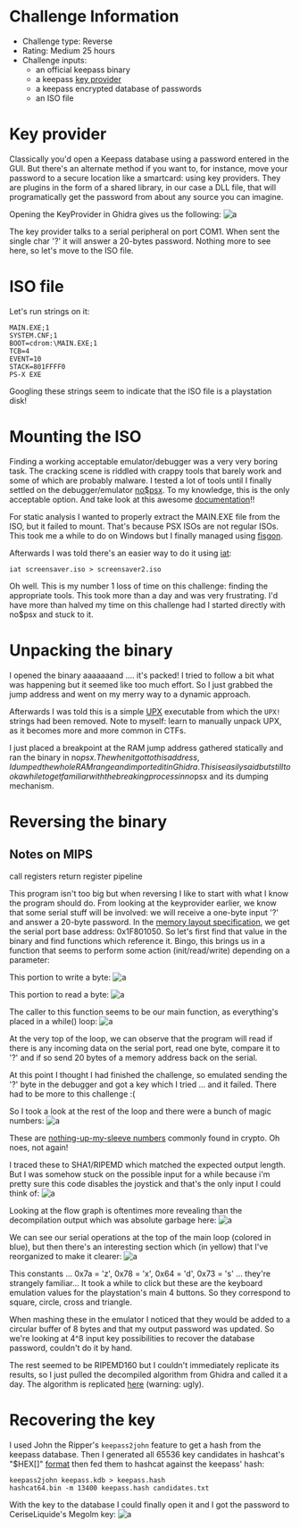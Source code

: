 Challenge Information
=====================

* Challenge type: Reverse
* Rating: Medium              25 hours
* Challenge inputs:
    * an official keepass binary
    * a keepass [key provider](https://keepass.info/help/v1_dev/plg_keyprov.html)
    * a keepass encrypted database of passwords
    * an ISO file


Key provider
============
Classically you'd open a Keepass database using a password entered in the GUI. But there's an alternate method if you want to, for instance, move your password to a secure location like a smartcard: using key providers. They are plugins in the form of a shared library, in our case a DLL file, that will programatically get the password from about any source you can imagine.

Opening the KeyProvider in Ghidra gives us the following:
![a](./step5_keyprovider.png)

The key provider talks to a serial peripheral on port COM1. When sent the single char '?' it will answer a 20-bytes password. Nothing more to see here, so let's move to the ISO file.


ISO file
========
Let's run strings on it:
```
MAIN.EXE;1
SYSTEM.CNF;1
BOOT=cdrom:\MAIN.EXE;1
TCB=4
EVENT=10
STACK=801FFFF0
PS-X EXE
```

Googling these strings seem to indicate that the ISO file is a playstation disk!


Mounting the ISO
================
Finding a working acceptable emulator/debugger was a very very boring task. The cracking scene is riddled with crappy tools that barely work and some of which are probably malware. I tested a lot of tools until I finally settled on the debugger/emulator [no$psx](https://problemkaputt.de/psx.htm). To my knowledge, this is the only acceptable option. And take look at this awesome [documentation](http://problemkaputt.de/psx-spx.htm)!!

For static analysis I wanted to properly extract the MAIN.EXE file from the ISO, but it failed to mount. That's because PSX ISOs are not regular ISOs. This took me a while to do on Windows but I finally managed using [fisgon](https://www.romhacking.net/utilities/858/).

Afterwards I was told there's an easier way to do it using [iat](https://www.hecticgeek.com/2012/04/iat-convert-disc-images-iso-ubuntu-linux/):
```
iat screensaver.iso > screensaver2.iso
```

Oh well. This is my number 1 loss of time on this challenge: finding the appropriate tools. This took more than a day and was very frustrating. I'd have more than halved my time on this challenge had I started directly with no$psx and stuck to it.


Unpacking the binary
====================
I opened the binary aaaaaaand .... it's packed! I tried to follow a bit what was happening but it seemed like too much effort. So I just grabbed the jump address and went on my merry way to a dynamic approach.

Afterwards I was told this is a simple [UPX](https://en.wikipedia.org/wiki/UPX) executable from which the ```UPX!``` strings had been removed. Note to myself: learn to manually unpack UPX, as it becomes more and more common in CTFs.

I just placed a breakpoint at the RAM jump address gathered statically and ran the binary in no$psx. The when it got to this address, I dumped the whole RAM range and imported it in Ghidra. This is easily said but still took a while to get familiar with the breaking process in no$psx and its dumping mechanism.


Reversing the binary
====================
Notes on MIPS
-------------
call registers
return register
pipeline

This program isn't too big but when reversing I like to start with what I know the program should do. From looking at the keyprovider earlier, we know that some serial stuff will be involved: we will receive a one-byte input '?' and answer a 20-byte password. In the [memory layout specification](http://problemkaputt.de/psx-spx.htm#serialportsio), we get the serial port base address: 0x1F801050. So let's first find that value in the binary and find functions which reference it. Bingo, this brings us in a function that seems to perform some action (init/read/write) depending on a parameter:

This portion to write a byte:
![a](./step5_screensaver_write_byte_serial.png)

This portion to read a byte:
![a](./step5_screensaver_read_byte_serial.png)


The caller to this function seems to be our main function, as everything's placed in a while() loop:
![a](./step5_screensaver_main.png)

At the very top of the loop, we can observe that the program will read if there is any incoming data on the serial port, read one byte, compare it to '?' and if so send 20 bytes of a memory address back on the serial.

At this point I thought I had finished the challenge, so emulated sending the '?' byte in the debugger and got a key which I tried ... and it failed. There had to be more to this challenge :(

So I took a look at the rest of the loop and there were a bunch of magic numbers:
![a](./step5_screensaver_magics.png)

These are [nothing-up-my-sleeve numbers](https://en.wikipedia.org/wiki/Nothing-up-my-sleeve_number) commonly found in crypto. Oh noes, not again!

I traced these to SHA1/RIPEMD which matched the expected output length. But I was somehow stuck on the possible input for a while because i'm pretty sure this code disables the joystick and that's the only input I could think of:
![a](./step5_screensaver_disable_joystick.png)

Looking at the flow graph is oftentimes more revealing than the decompilation output which was absolute garbage here:
![a](./step5_screensaver_main_flow.png)

We can see our serial operations at the top of the main loop (colored in blue), but then there's an interesting section which (in yellow) that I've reorganized to make it clearer:
![a](./step5_screensaver_keys.png)

This constants ... 0x7a = 'z', 0x78 = 'x', 0x64 = 'd', 0x73 = 's' ... they're strangely familiar... It took a while to click but these are the keyboard emulation values for the playstation's main 4 buttons. So they correspond to square, circle, cross and triangle.

When mashing these in the emulator I noticed that they would be added to a circular buffer of 8 bytes and that my output password was updated.
So we're looking at 4^8 input key possibilities to recover the database password, couldn't do it by hand.

The rest seemed to be RIPEMD160 but I couldn't immediately replicate its results, so I just pulled the decompiled algorithm from Ghidra and called it a day. The algorithm is replicated [here](gist) (warning: ugly).


Recovering the key
==================
I used John the Ripper's ```keepass2john``` feature to get a hash from the keepass database.
Then I generated all 65536 key candidates in hashcat's "$HEX[]" [format](https://hashcat.net/forum/thread-5684.html) then fed them to hashcat against the keepass' hash:
```
keepass2john keepass.kdb > keepass.hash
hashcat64.bin -m 13400 keepass.hash candidates.txt
```

With the key to the database I could finally open it and I got the password to CeriseLiquide's Megolm key:
![a](./step5_keepass_opened.png)
